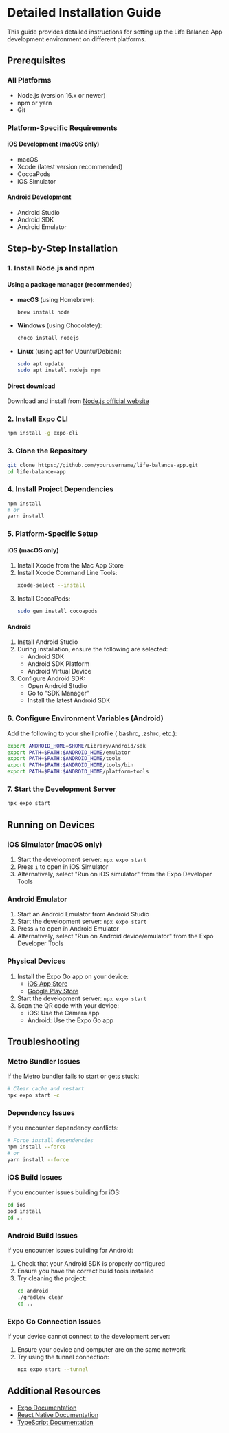 # Detailed Installation Guide

This guide provides detailed instructions for setting up the Life Balance App development environment on different platforms.

## Prerequisites

### All Platforms

- Node.js (version 16.x or newer)
- npm or yarn
- Git

### Platform-Specific Requirements

#### iOS Development (macOS only)

- macOS
- Xcode (latest version recommended)
- CocoaPods
- iOS Simulator

#### Android Development

- Android Studio
- Android SDK
- Android Emulator

## Step-by-Step Installation

### 1. Install Node.js and npm

#### Using a package manager (recommended)

- **macOS** (using Homebrew):
  ```bash
  brew install node
  ```

- **Windows** (using Chocolatey):
  ```bash
  choco install nodejs
  ```

- **Linux** (using apt for Ubuntu/Debian):
  ```bash
  sudo apt update
  sudo apt install nodejs npm
  ```

#### Direct download

Download and install from [Node.js official website](https://nodejs.org/)

### 2. Install Expo CLI

```bash
npm install -g expo-cli
```

### 3. Clone the Repository

```bash
git clone https://github.com/yourusername/life-balance-app.git
cd life-balance-app
```

### 4. Install Project Dependencies

```bash
npm install
# or
yarn install
```

### 5. Platform-Specific Setup

#### iOS (macOS only)

1. Install Xcode from the Mac App Store
2. Install Xcode Command Line Tools:
   ```bash
   xcode-select --install
   ```
3. Install CocoaPods:
   ```bash
   sudo gem install cocoapods
   ```

#### Android

1. Install Android Studio
2. During installation, ensure the following are selected:
   - Android SDK
   - Android SDK Platform
   - Android Virtual Device
3. Configure Android SDK:
   - Open Android Studio
   - Go to "SDK Manager"
   - Install the latest Android SDK

### 6. Configure Environment Variables (Android)

Add the following to your shell profile (.bashrc, .zshrc, etc.):

```bash
export ANDROID_HOME=$HOME/Library/Android/sdk
export PATH=$PATH:$ANDROID_HOME/emulator
export PATH=$PATH:$ANDROID_HOME/tools
export PATH=$PATH:$ANDROID_HOME/tools/bin
export PATH=$PATH:$ANDROID_HOME/platform-tools
```

### 7. Start the Development Server

```bash
npx expo start
```

## Running on Devices

### iOS Simulator (macOS only)

1. Start the development server: `npx expo start`
2. Press `i` to open in iOS Simulator
3. Alternatively, select "Run on iOS simulator" from the Expo Developer Tools

### Android Emulator

1. Start an Android Emulator from Android Studio
2. Start the development server: `npx expo start`
3. Press `a` to open in Android Emulator
4. Alternatively, select "Run on Android device/emulator" from the Expo Developer Tools

### Physical Devices

1. Install the Expo Go app on your device:
   - [iOS App Store](https://apps.apple.com/app/apple-store/id982107779)
   - [Google Play Store](https://play.google.com/store/apps/details?id=host.exp.exponent)
2. Start the development server: `npx expo start`
3. Scan the QR code with your device:
   - iOS: Use the Camera app
   - Android: Use the Expo Go app

## Troubleshooting

### Metro Bundler Issues

If the Metro bundler fails to start or gets stuck:

```bash
# Clear cache and restart
npx expo start -c
```

### Dependency Issues

If you encounter dependency conflicts:

```bash
# Force install dependencies
npm install --force
# or
yarn install --force
```

### iOS Build Issues

If you encounter issues building for iOS:

```bash
cd ios
pod install
cd ..
```

### Android Build Issues

If you encounter issues building for Android:

1. Check that your Android SDK is properly configured
2. Ensure you have the correct build tools installed
3. Try cleaning the project:
   ```bash
   cd android
   ./gradlew clean
   cd ..
   ```

### Expo Go Connection Issues

If your device cannot connect to the development server:

1. Ensure your device and computer are on the same network
2. Try using the tunnel connection:
   ```bash
   npx expo start --tunnel
   ```

## Additional Resources

- [Expo Documentation](https://docs.expo.dev/)
- [React Native Documentation](https://reactnative.dev/docs/getting-started)
- [TypeScript Documentation](https://www.typescriptlang.org/docs/)